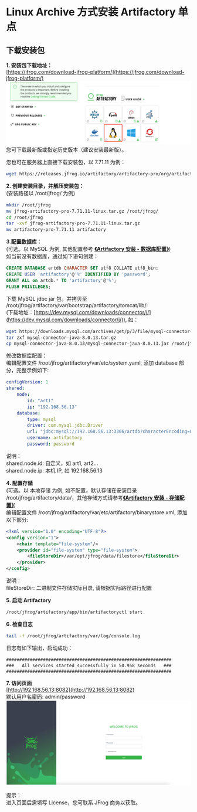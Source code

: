 # Linux Archive 方式安装 Artifactory 单点

## 下载安装包  
**1. 安装包下载地址：**  
[https://jfrog.com/download-jfrog-platform/](https://jfrog.com/download-jfrog-platform/)  
![image1](images/Linux_archive_single_node_installation_1.png)  
您可下载最新版或指定历史版本（建议安装最新版）。   

您也可在服务器上直接下载安装包，以 7.71.11 为例：
```bash
wget https://releases.jfrog.io/artifactory/artifactory-pro/org/artifactory/pro/jfrog-artifactory-pro/7.71.11/jfrog-artifactory-pro-7.71.11-linux.tar.gz
```

**2. 创建安装目录，并解压安装包：**  
(安装路径以 /root/jfrog/ 为例)
```bash
mkdir /root/jfrog
mv jfrog-artifactory-pro-7.71.11-linux.tar.gz /root/jfrog/
cd /root/jfrog
tar -xvf jfrog-artifactory-pro-7.71.11-linux.tar.gz
mv artifactory-pro-7.71.11 artifactory
```

**3.配置数据库：**  
(可选。以 MySQL 为例, 其他配置参考 [**《Artifactory 安装 \- 数据库配置》**](https://www.jfrogchina.com/docs/artifactory-install-db/))  
如当前没有数据库，通过如下语句创建：
```sql
CREATE DATABASE artdb CHARACTER SET utf8 COLLATE utf8_bin;
CREATE USER 'artifactory'@'%' IDENTIFIED BY 'password';
GRANT ALL on artdb.* TO 'artifactory'@'%';
FLUSH PRIVILEGES;
```

下载 MySQL jdbc jar 包，并拷贝至 /root/jfrog/artifactory/var/bootstrap/artifactory/tomcat/lib/:  
(下载地址：[https://dev.mysql.com/downloads/connector/j/](https://dev.mysql.com/downloads/connector/j/)), 如：
```bash
wget https://downloads.mysql.com/archives/get/p/3/file/mysql-connector-java-8.0.13.tar.gz
tar zxf mysql-connector-java-8.0.13.tar.gz
cp mysql-connector-java-8.0.13/mysql-connector-java-8.0.13.jar /root/jfrog/artifactory/var/bootstrap/artifactory/tomcat/lib/
```

修改数据库配置：  
编辑配置文件 /root/jfrog/artifactory/var/etc/system.yaml, 添加 database 部分，完整示例如下:
```yaml
configVersion: 1
shared:
    node:
        id: "art1"
        ip: "192.168.56.13"
    database:
        type: mysql
        driver: com.mysql.jdbc.Driver
        url: "jdbc:mysql://192.168.56.13:3306/artdb?characterEncoding=UTF-8&elideSetAutoCommits=true&useSSL=false"
        username: artifactory
        password: password
```
说明：   
shared.node.id:  自定义，如 art1, art2…   
shared.node.ip:  本机 IP, 如 192.168.56.13   

**4. 配置存储**  
(可选。以 本地存储 为例, 如不配置，默认存储在安装目录 /root/jfrog/artifactory/data/，其他存储方式请参考[**《Artifactory 安装 \- 存储配置》**](https://www.jfrogchina.com/docs/artifactory-install/))  
编辑配置文件 /root/jfrog/artifactory/var/etc/artifactory/binarystore.xml, 添加以下部分:
```xml
<?xml version="1.0" encoding="UTF-8"?>
<config version="1">
    <chain template="file-system"/>
    <provider id="file-system" type="file-system">
        <fileStoreDir>/var/opt/jfrog/data/filestore</fileStoreDir>   
    </provider>
</config>

```
说明：  
fileStoreDir: 二进制文件存储实际目录, 请根据实际路径进行配置  

**5. 启动 Artifactory**
```bash
/root/jfrog/artifactory/app/bin/artifactoryctl start
```

**6. 检查日志**
```bash
tail -f /root/jfrog/artifactory/var/log/console.log
```

日志有如下输出，启动成功：
```text
###############################################################
###   All services started successfully in 50.958 seconds   ###
###############################################################
```

**7. 访问页面**  
[http://192.168.56.13:8082](http://192.168.56.13:8082)  
默认用户名密码: admin/password  
![image2](images/Linux_archive_single_node_installation_2.png)  

提示：  
进入页面后需填写 License，您可联系 JFrog 商务以获取。
